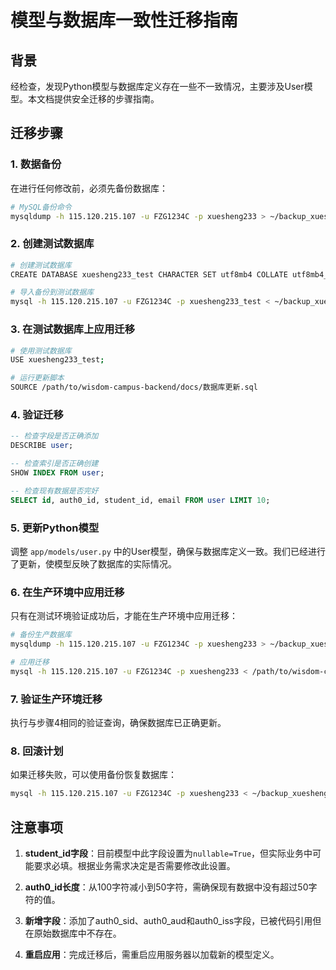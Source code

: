 # 模型与数据库一致性迁移指南

## 背景

经检查，发现Python模型与数据库定义存在一些不一致情况，主要涉及User模型。本文档提供安全迁移的步骤指南。

## 迁移步骤

### 1. 数据备份

在进行任何修改前，必须先备份数据库：

```bash
# MySQL备份命令
mysqldump -h 115.120.215.107 -u FZG1234C -p xuesheng233 > ~/backup_xuesheng233_$(date +%Y%m%d).sql
```

### 2. 创建测试数据库

```bash
# 创建测试数据库
CREATE DATABASE xuesheng233_test CHARACTER SET utf8mb4 COLLATE utf8mb4_unicode_ci;

# 导入备份到测试数据库
mysql -h 115.120.215.107 -u FZG1234C -p xuesheng233_test < ~/backup_xuesheng233_YYYYMMDD.sql
```

### 3. 在测试数据库上应用迁移

```bash
# 使用测试数据库
USE xuesheng233_test;

# 运行更新脚本
SOURCE /path/to/wisdom-campus-backend/docs/数据库更新.sql
```

### 4. 验证迁移

```sql
-- 检查字段是否正确添加
DESCRIBE user;

-- 检查索引是否正确创建
SHOW INDEX FROM user;

-- 检查现有数据是否完好
SELECT id, auth0_id, student_id, email FROM user LIMIT 10;
```

### 5. 更新Python模型

调整 `app/models/user.py` 中的User模型，确保与数据库定义一致。我们已经进行了更新，使模型反映了数据库的实际情况。

### 6. 在生产环境中应用迁移

只有在测试环境验证成功后，才能在生产环境中应用迁移：

```bash
# 备份生产数据库
mysqldump -h 115.120.215.107 -u FZG1234C -p xuesheng233 > ~/backup_xuesheng233_prod_$(date +%Y%m%d).sql

# 应用迁移
mysql -h 115.120.215.107 -u FZG1234C -p xuesheng233 < /path/to/wisdom-campus-backend/docs/数据库更新.sql
```

### 7. 验证生产环境迁移

执行与步骤4相同的验证查询，确保数据库已正确更新。

### 8. 回滚计划

如果迁移失败，可以使用备份恢复数据库：

```bash
mysql -h 115.120.215.107 -u FZG1234C -p xuesheng233 < ~/backup_xuesheng233_prod_YYYYMMDD.sql
```

## 注意事项

1. **student_id字段**：目前模型中此字段设置为`nullable=True`，但实际业务中可能要求必填。根据业务需求决定是否需要修改此设置。

2. **auth0_id长度**：从100字符减小到50字符，需确保现有数据中没有超过50字符的值。

3. **新增字段**：添加了auth0_sid、auth0_aud和auth0_iss字段，已被代码引用但在原始数据库中不存在。

4. **重启应用**：完成迁移后，需重启应用服务器以加载新的模型定义。 